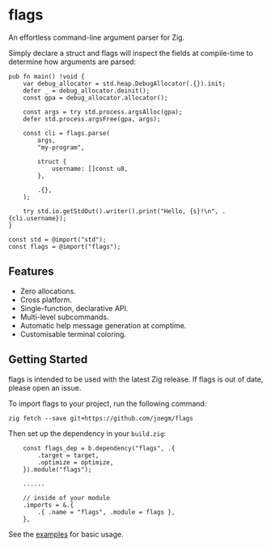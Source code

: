 # flags

An effortless command-line argument parser for Zig.

Simply declare a struct and flags will inspect the fields at compile-time to determine how arguments are parsed:

```zig
pub fn main() !void {
    var debug_allocator = std.heap.DebugAllocator(.{}).init;
    defer _ = debug_allocator.deinit();
    const gpa = debug_allocator.allocator();

    const args = try std.process.argsAlloc(gpa);
    defer std.process.argsFree(gpa, args);

    const cli = flags.parse(
        args,
        "my-program",

        struct {
            username: []const u8,
        },

        .{},
    );

    try std.io.getStdOut().writer().print("Hello, {s}!\n", .{cli.username});
}

const std = @import("std");
const flags = @import("flags");
```

## Features

- Zero allocations.
- Cross platform.
- Single-function, declarative API.
- Multi-level subcommands.
- Automatic help message generation at comptime.
- Customisable terminal coloring.

## Getting Started

flags is intended to be used with the latest Zig release. If flags is out of date, please open an issue.

To import flags to your project, run the following command:

```
zig fetch --save git+https://github.com/joegm/flags
```

Then set up the dependency in your `build.zig`:

```zig
    const flags_dep = b.dependency("flags", .{
        .target = target,
        .optimize = optimize,
    }).module("flags");

    ......

    // inside of your module
    .imports = &.{
        .{ .name = "flags", .module = flags },
    },
```

See the [examples](examples/) for basic usage.
